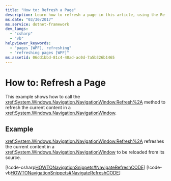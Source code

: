 ```yaml
---
title: "How to: Refresh a Page"
description: Learn how to refresh a page in this article, using the Refresh method, by means of code examples in C# and Visual Basic.
ms.date: "03/30/2017"
ms.service: dotnet-framework
dev_langs:
  - "csharp"
  - "vb"
helpviewer_keywords:
  - "pages [WPF], refreshing"
  - "refreshing pages [WPF]"
ms.assetid: 06dd1bbd-81c4-40ad-ac0d-7a5b326b1465
---
```

# How to: Refresh a Page

This example shows how to call the <xref:System.Windows.Navigation.NavigationWindow.Refresh%2A> method to refresh the current content in a <xref:System.Windows.Navigation.NavigationWindow>.

## Example

<xref:System.Windows.Navigation.NavigationWindow.Refresh%2A> refreshes the current content in a <xref:System.Windows.Navigation.NavigationWindow> to be reloaded from its source.

[!code-csharp[HOWTONavigationSnippets#NavigateRefreshCODE](~/samples/snippets/csharp/VS_Snippets_Wpf/HOWTONavigationSnippets/CSharp/MainWindow.xaml.cs#navigaterefreshcode)]
[!code-vb[HOWTONavigationSnippets#NavigateRefreshCODE](~/samples/snippets/visualbasic/VS_Snippets_Wpf/HOWTONavigationSnippets/visualbasic/mainwindow.xaml.vb#navigaterefreshcode)]

